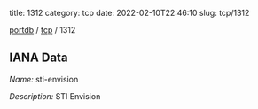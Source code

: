 title: 1312
category: tcp
date: 2022-02-10T22:46:10
slug: tcp/1312

[portdb](/) / [tcp](/category/tcp.html) / 1312


## IANA Data

_Name:_ sti-envision

_Description:_ STI Envision


